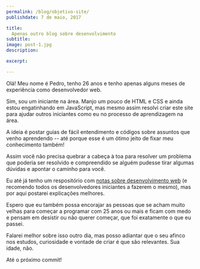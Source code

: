 ```yaml
---
permalink: /blog/objetivo-site/
publishdate: 7 de maio, 2017

title:
  Apenas outro blog sobre desenvolvimento
subtitle:
image: post-1.jpg
description:

excerpt:

---
```


Olá! Meu nome é Pedro, tenho 26 anos e tenho apenas alguns meses de experiência como desenvolvedor web.

Sim, sou um iniciante na área. Manjo um pouco de HTML e CSS e ainda estou engatinhando em JavaScript, mas mesmo assim resolvi criar este site para ajudar outros iniciantes como eu no processo de aprendizagem na área.

A ideia é postar guias de fácil entendimento e códigos sobre assuntos que venho aprendendo -- até porque esse é um ótimo jeito de fixar meu conhecimento também!

Assim você não precisa quebrar a cabeça à toa para resolver um problema que poderia ser resolvido e compreendido se alguém pudesse tirar algumas dúvidas e apontar o caminho para você.

Eu até já tenho um respositório com [notas sobre desenvolvimento web](https://github.com/pedrobritto/webdev-notes/wiki) (e recomendo todos os desenvolvedores iniciantes a fazerem o mesmo), mas por aqui postarei explicações melhores.

Espero que eu também possa encorajar as pessoas que se acham muito velhas para começar a programar com 25 anos ou mais e ficam com medo e pensam em desistir ou não querer começar, que foi exatamente o que eu passei.

Falarei melhor sobre isso outro dia, mas posso adiantar que o seu afinco nos estudos, curiosidade e vontade de criar é que são relevantes. Sua idade, não.

Até o próximo commit!
